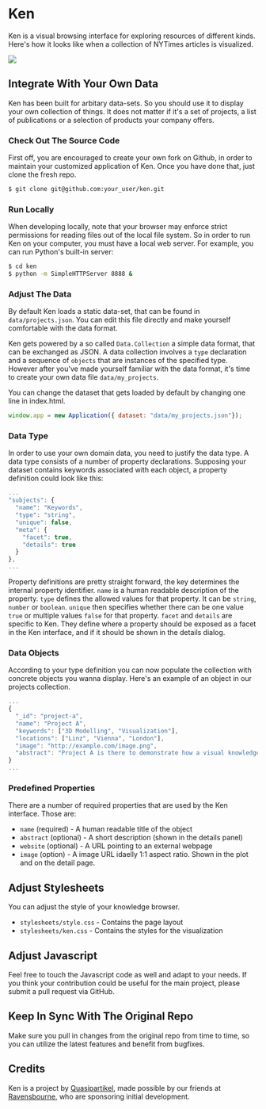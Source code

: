 # Ken

Ken is a visual browsing interface for exploring resources of different kinds. Here's how it looks like when a collection of NYTimes articles is visualized.

![](http://f.cl.ly/items/3u0z0Z021z1I000e2Z0j/Screen%20Shot%202013-02-11%20at%2010.33.49%20AM.png)


## Integrate With Your Own Data

Ken has been built for arbitary data-sets. So you should use it to display your own collection of things. It does not matter if it's a set of projects, a list of publications or a selection of products your company offers.


### Check Out The Source Code

First off, you are encouraged to create your own fork on Github, in order to maintain your customized application of Ken. Once you have done that, just clone the fresh repo.

```bash
$ git clone git@github.com:your_user/ken.git
```
    
### Run Locally

When developing locally, note that your browser may enforce strict permissions for reading files out of the local file system. So in order to run Ken on your computer, you must have a local web server. For example, you can run Python's built-in server:

```bash
$ cd ken
$ python -m SimpleHTTPServer 8888 &
```
    
### Adjust The Data

By default Ken loads a static data-set, that can be found in `data/projects.json`. You can edit this file directly and make yourself comfortable with the data format.

Ken gets powered by a so called `Data.Collection` a simple data format, that can be exchanged as JSON. A data collection involves a `type` declaration and a sequence of `objects` that are instances of the specified type. However after you've made yourself familiar with the data format, it's time to create your own data file `data/my_projects`.

You can change the dataset that gets loaded by default by changing one line in index.html.

```js
window.app = new Application({ dataset: "data/my_projects.json"});
```

### Data Type

In order to use your own domain data, you need to justify the data type. A data type consists of a number of property declarations. Supposing your dataset contains keywords associated with each object, a property definition could look like this:
	
```js
...
"subjects": {
  "name": "Keywords",
  "type": "string",
  "unique": false,
  "meta": {
    "facet": true,
    "details": true
  }
},
...
```

Property definitions are pretty straight forward, the key determines the internal property identifier. `name` is a human readable description of the property. `type` defines the allowed values for that property. It can be `string`, `number` or `boolean`. `unique` then specifies whether there can be one value `true` or multiple values `false` for that property. `facet` and `details` are specific to Ken. They define where a property should be exposed as a facet in the Ken interface, and if it should be shown in the details dialog.

### Data Objects

According to your type definition you can now populate the collection with concrete objects you wanna display. Here's an example of an object in our projects collection.

```js
...
{
  "_id": "project-a",
  "name": "Project A",
  "keywords": ["3D Modelling", "Visualization"],
  "locations": ["Linz", "Vienna", "London"],
  "image": "http://example.com/image.png",
  "abstract": "Project A is there to demonstrate how a visual knowledge browser can be populated with custom data"
}
...
``` 
    
### Predefined Properties

There are a number of required properties that are used by the Ken interface. Those are:

- `name` (required) - A human readable title of the object
- `abstract` (optional) - A short description (shown in the details panel)
- `website` (optional) - A URL pointing to an external webpage
- `image` (option) - A image URL idaelly 1:1 aspect ratio. Shown in the plot and on the detail page.


<!--
## Data Proxy

You probably have a data-service already. However, the data needs to be converted into the Data.Collection format, so Ken can read it. This is rather simple. We wrote such a proxy ourselves, in order to turn the output of the New York Times Most Popular API into a representation our browser understands. We also use the proxy to generate a bigger dataset (we need multiple requests against the NYTimes API) which we cache so initial loading is fast. Every hour we regenerate the dataset so users see the latest stories of the New York times.
-->

## Adjust Stylesheets

You can adjust the style of your knowledge browser.

- `stylesheets/style.css` - Contains the page layout
- `stylesheets/ken.css` - Contains the styles for the visualization


## Adjust Javascript

Feel free to touch the Javascript code as well and adapt to your needs. If you think your contribution could be useful for the main project, please submit a pull request via GitHub.


## Keep In Sync With The Original Repo

Make sure you pull in changes from the original repo from time to time, so you can utilize the latest features and benefit from bugfixes.

## Credits

Ken is a project by [Quasipartikel](http://quasipartikel.at), made possible by our friends at [Ravensbourne](http://www.rave.co.uk), who are sponsoring initial development.

